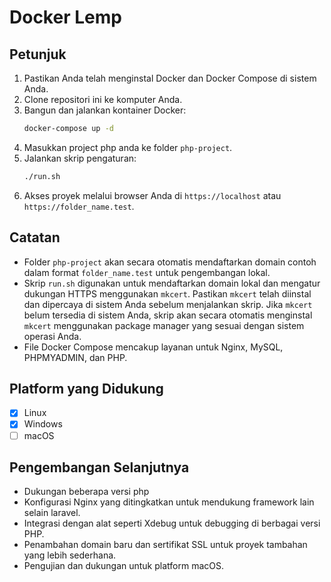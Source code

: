 # Docker Lemp

## Petunjuk

1. Pastikan Anda telah menginstal Docker dan Docker Compose di sistem Anda.
2. Clone repositori ini ke komputer Anda.
3. Bangun dan jalankan kontainer Docker:
   ```bash
   docker-compose up -d
   ```
4. Masukkan project php anda ke folder `php-project`.
5. Jalankan skrip pengaturan:
   ```bash
   ./run.sh
   ```
6. Akses proyek melalui browser Anda di `https://localhost` atau `https://folder_name.test`.

## Catatan

- Folder `php-project` akan secara otomatis mendaftarkan domain contoh dalam format `folder_name.test` untuk pengembangan lokal.
- Skrip `run.sh` digunakan untuk mendaftarkan domain lokal dan mengatur dukungan HTTPS menggunakan `mkcert`. Pastikan `mkcert` telah diinstal dan dipercaya di sistem Anda sebelum menjalankan skrip. Jika `mkcert` belum tersedia di sistem Anda, skrip akan secara otomatis menginstal `mkcert` menggunakan package manager yang sesuai dengan sistem operasi Anda.
- File Docker Compose mencakup layanan untuk Nginx, MySQL, PHPMYADMIN, dan PHP.

## Platform yang Didukung

- [x] Linux
- [x] Windows
- [ ] macOS

## Pengembangan Selanjutnya

- Dukungan beberapa versi php
- Konfigurasi Nginx yang ditingkatkan untuk mendukung framework lain selain laravel.
- Integrasi dengan alat seperti Xdebug untuk debugging di berbagai versi PHP.
- Penambahan domain baru dan sertifikat SSL untuk proyek tambahan yang lebih sederhana.
- Pengujian dan dukungan untuk platform macOS.
